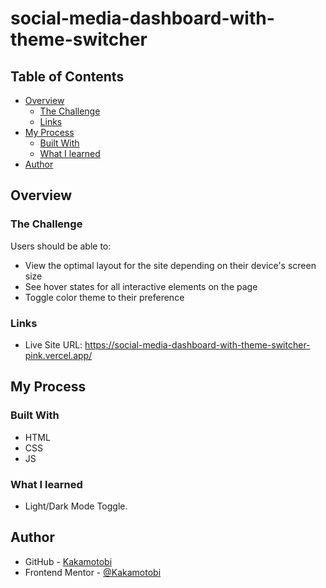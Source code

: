 # social-media-dashboard-with-theme-switcher

## Table of Contents
  - [Overview](#overview)
    - [The Challenge](#the-challenge)
    - [Links](#links)
  - [My Process](#my-process)
    - [Built With](#built-with)
    - [What I learned](#what-i-learned)
  - [Author](#author)

## Overview
### The Challenge
Users should be able to:
- View the optimal layout for the site depending on their device's screen size
- See hover states for all interactive elements on the page
- Toggle color theme to their preference
### Links
  - Live Site URL: https://social-media-dashboard-with-theme-switcher-pink.vercel.app/

## My Process
### Built With
- HTML
- CSS
- JS
### What I learned
- Light/Dark Mode Toggle.

## Author
- GitHub - [Kakamotobi](https://github.com/Kakamotobi)
- Frontend Mentor - [@Kakamotobi](https://www.frontendmentor.io/profile/Kakamotobi)
